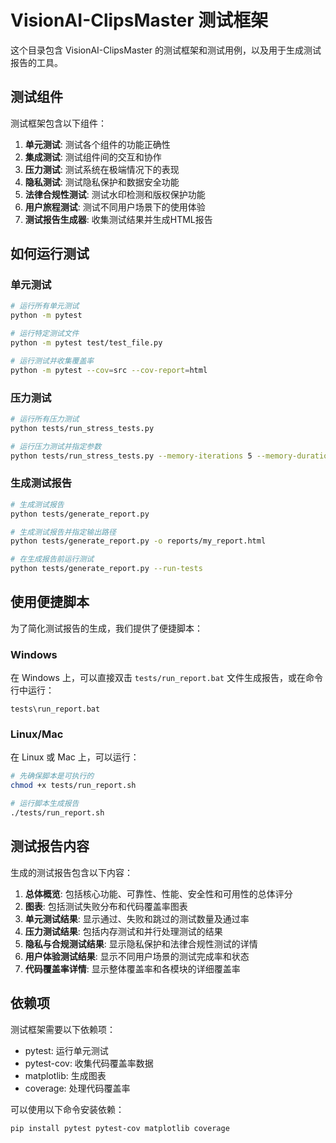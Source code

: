 # VisionAI-ClipsMaster 测试框架

这个目录包含 VisionAI-ClipsMaster 的测试框架和测试用例，以及用于生成测试报告的工具。

## 测试组件

测试框架包含以下组件：

1. **单元测试**: 测试各个组件的功能正确性
2. **集成测试**: 测试组件间的交互和协作
3. **压力测试**: 测试系统在极端情况下的表现
4. **隐私测试**: 测试隐私保护和数据安全功能
5. **法律合规性测试**: 测试水印检测和版权保护功能
6. **用户旅程测试**: 测试不同用户场景下的使用体验
7. **测试报告生成器**: 收集测试结果并生成HTML报告

## 如何运行测试

### 单元测试

```bash
# 运行所有单元测试
python -m pytest

# 运行特定测试文件
python -m pytest test/test_file.py

# 运行测试并收集覆盖率
python -m pytest --cov=src --cov-report=html
```

### 压力测试

```bash
# 运行所有压力测试
python tests/run_stress_tests.py

# 运行压力测试并指定参数
python tests/run_stress_tests.py --memory-iterations 5 --memory-duration 60 --threads 16
```

### 生成测试报告

```bash
# 生成测试报告
python tests/generate_report.py

# 生成测试报告并指定输出路径
python tests/generate_report.py -o reports/my_report.html

# 在生成报告前运行测试
python tests/generate_report.py --run-tests
```

## 使用便捷脚本

为了简化测试报告的生成，我们提供了便捷脚本：

### Windows

在 Windows 上，可以直接双击 `tests/run_report.bat` 文件生成报告，或在命令行中运行：

```batch
tests\run_report.bat
```

### Linux/Mac

在 Linux 或 Mac 上，可以运行：

```bash
# 先确保脚本是可执行的
chmod +x tests/run_report.sh

# 运行脚本生成报告
./tests/run_report.sh
```

## 测试报告内容

生成的测试报告包含以下内容：

1. **总体概览**: 包括核心功能、可靠性、性能、安全性和可用性的总体评分
2. **图表**: 包括测试失败分布和代码覆盖率图表
3. **单元测试结果**: 显示通过、失败和跳过的测试数量及通过率
4. **压力测试结果**: 包括内存测试和并行处理测试的结果
5. **隐私与合规测试结果**: 显示隐私保护和法律合规性测试的详情
6. **用户体验测试结果**: 显示不同用户场景的测试完成率和状态
7. **代码覆盖率详情**: 显示整体覆盖率和各模块的详细覆盖率

## 依赖项

测试框架需要以下依赖项：

- pytest: 运行单元测试
- pytest-cov: 收集代码覆盖率数据
- matplotlib: 生成图表
- coverage: 处理代码覆盖率

可以使用以下命令安装依赖：

```bash
pip install pytest pytest-cov matplotlib coverage
``` 